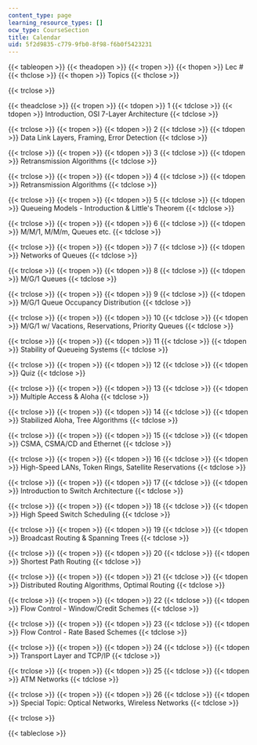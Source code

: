 ```yaml
---
content_type: page
learning_resource_types: []
ocw_type: CourseSection
title: Calendar
uid: 5f2d9835-c779-9fb0-8f98-f6b0f5423231
---
```


{{< tableopen >}}
{{< theadopen >}}
{{< tropen >}}
{{< thopen >}}
Lec #
{{< thclose >}}
{{< thopen >}}
Topics
{{< thclose >}}

{{< trclose >}}

{{< theadclose >}}
{{< tropen >}}
{{< tdopen >}}
1
{{< tdclose >}}
{{< tdopen >}}
Introduction, OSI 7-Layer Architecture
{{< tdclose >}}

{{< trclose >}}
{{< tropen >}}
{{< tdopen >}}
2
{{< tdclose >}}
{{< tdopen >}}
Data Link Layers, Framing, Error Detection
{{< tdclose >}}

{{< trclose >}}
{{< tropen >}}
{{< tdopen >}}
3
{{< tdclose >}}
{{< tdopen >}}
Retransmission Algorithms
{{< tdclose >}}

{{< trclose >}}
{{< tropen >}}
{{< tdopen >}}
4
{{< tdclose >}}
{{< tdopen >}}
Retransmission Algorithms
{{< tdclose >}}

{{< trclose >}}
{{< tropen >}}
{{< tdopen >}}
5
{{< tdclose >}}
{{< tdopen >}}
Queueing Models - Introduction & Little's Theorem
{{< tdclose >}}

{{< trclose >}}
{{< tropen >}}
{{< tdopen >}}
6
{{< tdclose >}}
{{< tdopen >}}
M/M/1, M/M/m, Queues etc.
{{< tdclose >}}

{{< trclose >}}
{{< tropen >}}
{{< tdopen >}}
7
{{< tdclose >}}
{{< tdopen >}}
Networks of Queues
{{< tdclose >}}

{{< trclose >}}
{{< tropen >}}
{{< tdopen >}}
8
{{< tdclose >}}
{{< tdopen >}}
M/G/1 Queues
{{< tdclose >}}

{{< trclose >}}
{{< tropen >}}
{{< tdopen >}}
9
{{< tdclose >}}
{{< tdopen >}}
M/G/1 Queue Occupancy Distribution
{{< tdclose >}}

{{< trclose >}}
{{< tropen >}}
{{< tdopen >}}
10
{{< tdclose >}}
{{< tdopen >}}
M/G/1 w/ Vacations, Reservations, Priority Queues
{{< tdclose >}}

{{< trclose >}}
{{< tropen >}}
{{< tdopen >}}
11
{{< tdclose >}}
{{< tdopen >}}
Stability of Queueing Systems
{{< tdclose >}}

{{< trclose >}}
{{< tropen >}}
{{< tdopen >}}
12
{{< tdclose >}}
{{< tdopen >}}
Quiz
{{< tdclose >}}

{{< trclose >}}
{{< tropen >}}
{{< tdopen >}}
13
{{< tdclose >}}
{{< tdopen >}}
Multiple Access & Aloha
{{< tdclose >}}

{{< trclose >}}
{{< tropen >}}
{{< tdopen >}}
14
{{< tdclose >}}
{{< tdopen >}}
Stabilized Aloha, Tree Algorithms
{{< tdclose >}}

{{< trclose >}}
{{< tropen >}}
{{< tdopen >}}
15
{{< tdclose >}}
{{< tdopen >}}
CSMA, CSMA/CD and Ethernet
{{< tdclose >}}

{{< trclose >}}
{{< tropen >}}
{{< tdopen >}}
16
{{< tdclose >}}
{{< tdopen >}}
High-Speed LANs, Token Rings, Satellite Reservations
{{< tdclose >}}

{{< trclose >}}
{{< tropen >}}
{{< tdopen >}}
17
{{< tdclose >}}
{{< tdopen >}}
Introduction to Switch Architecture
{{< tdclose >}}

{{< trclose >}}
{{< tropen >}}
{{< tdopen >}}
18
{{< tdclose >}}
{{< tdopen >}}
High Speed Switch Scheduling
{{< tdclose >}}

{{< trclose >}}
{{< tropen >}}
{{< tdopen >}}
19
{{< tdclose >}}
{{< tdopen >}}
Broadcast Routing & Spanning Trees
{{< tdclose >}}

{{< trclose >}}
{{< tropen >}}
{{< tdopen >}}
20
{{< tdclose >}}
{{< tdopen >}}
Shortest Path Routing
{{< tdclose >}}

{{< trclose >}}
{{< tropen >}}
{{< tdopen >}}
21
{{< tdclose >}}
{{< tdopen >}}
Distributed Routing Algorithms, Optimal Routing
{{< tdclose >}}

{{< trclose >}}
{{< tropen >}}
{{< tdopen >}}
22
{{< tdclose >}}
{{< tdopen >}}
Flow Control - Window/Credit Schemes
{{< tdclose >}}

{{< trclose >}}
{{< tropen >}}
{{< tdopen >}}
23
{{< tdclose >}}
{{< tdopen >}}
Flow Control - Rate Based Schemes
{{< tdclose >}}

{{< trclose >}}
{{< tropen >}}
{{< tdopen >}}
24
{{< tdclose >}}
{{< tdopen >}}
Transport Layer and TCP/IP
{{< tdclose >}}

{{< trclose >}}
{{< tropen >}}
{{< tdopen >}}
25
{{< tdclose >}}
{{< tdopen >}}
ATM Networks
{{< tdclose >}}

{{< trclose >}}
{{< tropen >}}
{{< tdopen >}}
26
{{< tdclose >}}
{{< tdopen >}}
Special Topic: Optical Networks, Wireless Networks
{{< tdclose >}}

{{< trclose >}}

{{< tableclose >}}